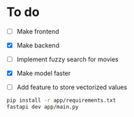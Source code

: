 # To do 

- [ ] Make frontend 
- [x] Make backend
- [ ] Implement fuzzy search for movies
- [x] Make model faster
- [ ] Add feature to store vectorized values



```bash
pip install -r app/requirements.txt
fastapi dev app/main.py
```